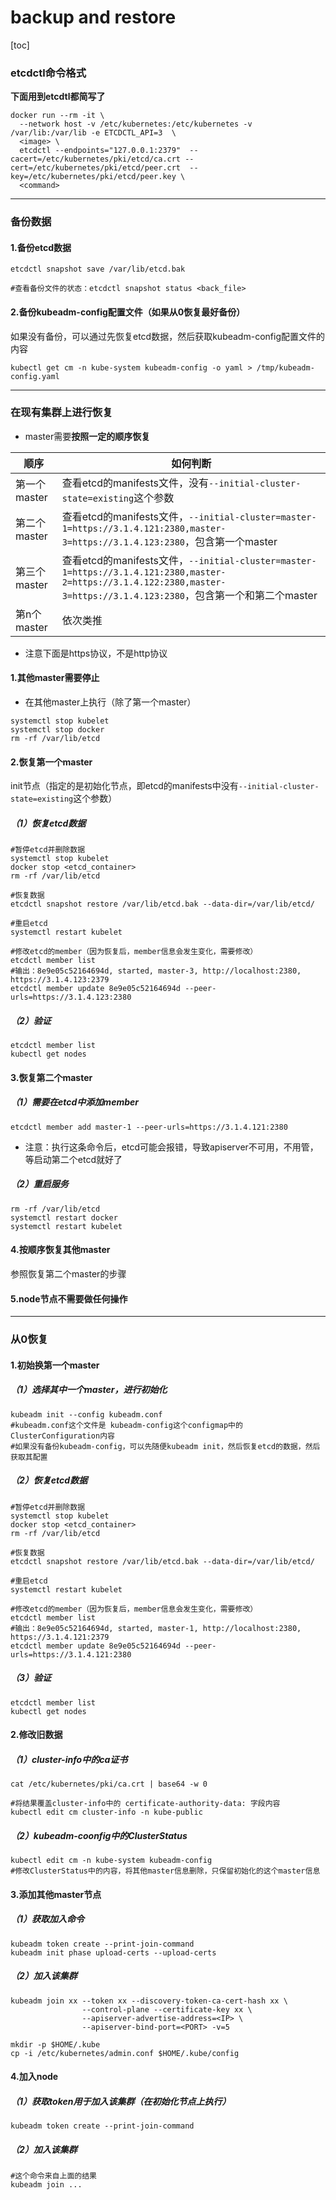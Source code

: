 # backup and restore

[toc]

### etcdctl命令格式

**下面用到etcdtl都简写了**

```shell
docker run --rm -it \
  --network host -v /etc/kubernetes:/etc/kubernetes -v /var/lib:/var/lib -e ETCDCTL_API=3  \
  <image> \
  etcdctl --endpoints="127.0.0.1:2379"  --cacert=/etc/kubernetes/pki/etcd/ca.crt --cert=/etc/kubernetes/pki/etcd/peer.crt  --key=/etc/kubernetes/pki/etcd/peer.key \
  <command>
```

***

### 备份数据

#### 1.备份etcd数据
```shell
etcdctl snapshot save /var/lib/etcd.bak

#查看备份文件的状态：etcdctl snapshot status <back_file>
```

#### 2.备份kubeadm-config配置文件（如果从0恢复最好备份）
如果没有备份，可以通过先恢复etcd数据，然后获取kubeadm-config配置文件的内容
```shell
kubectl get cm -n kube-system kubeadm-config -o yaml > /tmp/kubeadm-config.yaml
```

***

### 在现有集群上进行恢复

* master需要**按照一定的顺序恢复**

|顺序|如何判断|
|-|-|
|第一个master|查看etcd的manifests文件，没有`--initial-cluster-state=existing`这个参数|
|第二个master|查看etcd的manifests文件，`--initial-cluster=master-1=https://3.1.4.121:2380,master-3=https://3.1.4.123:2380`，包含第一个master|
|第三个master|查看etcd的manifests文件，`--initial-cluster=master-1=https://3.1.4.121:2380,master-2=https://3.1.4.122:2380,master-3=https://3.1.4.123:2380`，包含第一个和第二个master|
|第n个master|依次类推|

* 注意下面是https协议，不是http协议

#### 1.其他master需要停止
* 在其他master上执行（除了第一个master）
```shell
systemctl stop kubelet
systemctl stop docker
rm -rf /var/lib/etcd
```

#### 2.恢复第一个master
init节点（指定的是初始化节点，即etcd的manifests中没有`--initial-cluster-state=existing`这个参数）

##### （1）恢复etcd数据

```shell
#暂停etcd并删除数据
systemctl stop kubelet
docker stop <etcd_container>
rm -rf /var/lib/etcd

#恢复数据
etcdctl snapshot restore /var/lib/etcd.bak --data-dir=/var/lib/etcd/

#重启etcd
systemctl restart kubelet

#修改etcd的member（因为恢复后，member信息会发生变化，需要修改）
etcdctl member list
#输出：8e9e05c52164694d, started, master-3, http://localhost:2380, https://3.1.4.123:2379
etcdctl member update 8e9e05c52164694d --peer-urls=https://3.1.4.123:2380
```

##### （2）验证
```shell
etcdctl member list
kubectl get nodes
```

#### 3.恢复第二个master

##### （1）需要在etcd中添加member
```shell
etcdctl member add master-1 --peer-urls=https://3.1.4.121:2380
```
* 注意：执行这条命令后，etcd可能会报错，导致apiserver不可用，不用管，等启动第二个etcd就好了

##### （2）重启服务
```shell
rm -rf /var/lib/etcd
systemctl restart docker
systemctl restart kubelet
```

#### 4.按顺序恢复其他master
参照恢复第二个master的步骤

#### 5.node节点不需要做任何操作

***

### 从0恢复

#### 1.初始换第一个master

##### （1）选择其中一个master，进行初始化
```shell
kubeadm init --config kubeadm.conf
#kubeadm.conf这个文件是 kubeadm-config这个configmap中的ClusterConfiguration内容
#如果没有备份kubeadm-config，可以先随便kubeadm init，然后恢复etcd的数据，然后获取其配置
```

##### （2）恢复etcd数据

```shell
#暂停etcd并删除数据
systemctl stop kubelet
docker stop <etcd_container>
rm -rf /var/lib/etcd

#恢复数据
etcdctl snapshot restore /var/lib/etcd.bak --data-dir=/var/lib/etcd/

#重启etcd
systemctl restart kubelet

#修改etcd的member（因为恢复后，member信息会发生变化，需要修改）
etcdctl member list
#输出：8e9e05c52164694d, started, master-1, http://localhost:2380, https://3.1.4.121:2379
etcdctl member update 8e9e05c52164694d --peer-urls=https://3.1.4.121:2380
```

##### （3）验证
```shell
etcdctl member list
kubectl get nodes
```

#### 2.修改旧数据

##### （1）cluster-info中的ca证书
```shell
cat /etc/kubernetes/pki/ca.crt | base64 -w 0

#将结果覆盖cluster-info中的 certificate-authority-data: 字段内容
kubectl edit cm cluster-info -n kube-public
```

##### （2）kubeadm-coonfig中的ClusterStatus
```shell
kubectl edit cm -n kube-system kubeadm-config
#修改ClusterStatus中的内容，将其他master信息删除，只保留初始化的这个master信息
```

#### 3.添加其他master节点

##### （1）获取加入命令
```shell
kubeadm token create --print-join-command
kubeadm init phase upload-certs --upload-certs
```

##### （2）加入该集群
```shell
kubeadm join xx --token xx --discovery-token-ca-cert-hash xx \
                --control-plane --certificate-key xx \
                --apiserver-advertise-address=<IP> \
                --apiserver-bind-port=<PORT> -v=5

mkdir -p $HOME/.kube
cp -i /etc/kubernetes/admin.conf $HOME/.kube/config
```

#### 4.加入node

##### （1）获取token用于加入该集群（在初始化节点上执行）
```shell
kubeadm token create --print-join-command
```

##### （2）加入该集群
```shell
#这个命令来自上面的结果
kubeadm join ...			
```
